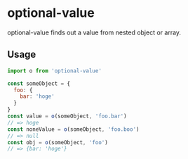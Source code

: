 # optional-value

optional-value finds out a value from nested object or array.

## Usage

```js
import o from 'optional-value'

const someObject = {
  foo: {
    bar: 'hoge'
  }
}
const value = o(someObject, 'foo.bar')
// => hoge
const noneValue = o(someObject, 'foo.boo')
// => null
const obj = o(someObject, 'foo')
// => {bar: 'hoge'}
```

